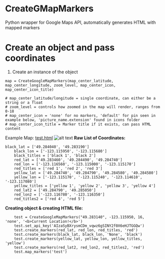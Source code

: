 # CreateGMapMarkers
Python wrapper for Google Maps API, automatically generates HTML with mapped markers

# Create an object and pass coordinates
1. Create an instance of the object 
```
map = CreateGoogleMapMarkers(map_center_latitude, map_center_longitude, zoom_level, map_center_icon, map_center_icon_title)

# map_center_latitude/longitude = single coordinate, can either be a string or a float
# zoom_level = controls how zoomed in the map will render, ranges from 0-18
# map_center_icon = 'none' for no markers, 'default' for pin seen in example below, 'picture_name.extension' found in icons folder 
# map_center_icon_title = Marker title if it exists, can pass HTML content
```


Example Map: [test.html](http://creategmapmarkers-test.bitballoon.com/)
![alt text](http://i.imgur.com/eD7Qc28.png)
**Raw List of Coordinates:**
```
black_lat = ['49.284040', '49.283190']
    black_lon = ['-123.115950', '-123.115680']
    black_titles = ['black 1', 'black 2']
    red_lat = ['49.283460', '49.284490', '49.284740']
    red_lon = ['-123.116560', '-123.115000', '-123.115170']
    red_titles = ['red 1', 'red 2', 'red 3']
    yellow_lat = ['49.284740', '49.284790', '49.284580', '49.284580']
    yellow_lon = ['-123.115170', '-123.115240', '-123.114610', '-123.117080']
    yellow_titles = ['yellow 1', 'yellow 2', 'yellow 3', 'yellow 4']
    red_lat2 = ['49.284790', '49.285050']
    red_lon2 = ['-123.116780', '-123.116350']
    red_titles2 = ['red 4', 'red 5']
```
**Creating object & creating HTML file:**
```
    test = CreateGoogleMapMarkers("49.283140", -123.115950, 16, 'none', '<b>Current Location!</b>')
    test.set_api_key('AIzaSyBXrysmCDm_vqwz6gSINY2f0X6eHJTGGQw')
    test.create_markers(red_lat, red_lon, red_titles, 'red')
    test.create_markers(black_lat, black_lon, 'None', 'black')
    test.create_markers(yellow_lat, yellow_lon, yellow_titles, 'yellow')
    test.create_markers(red_lat2, red_lon2, red_titles2, 'red')
    test.map_markers('test')
```
